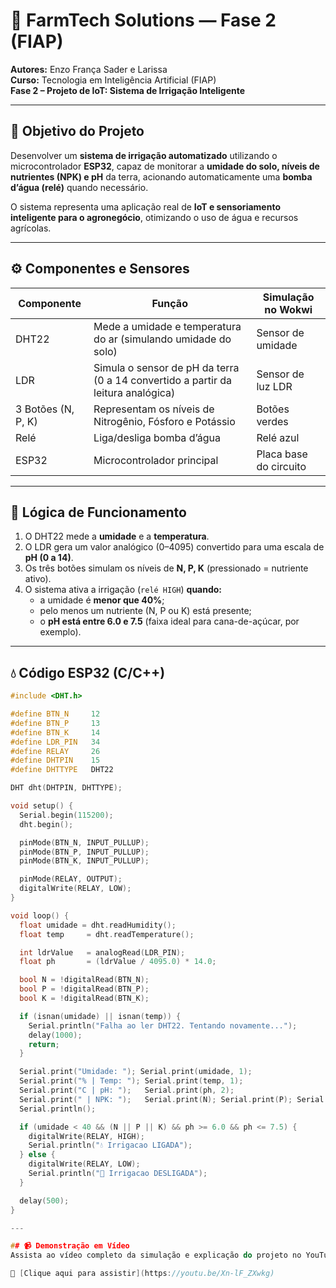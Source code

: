 # 🌾 FarmTech Solutions — Fase 2 (FIAP)
**Autores:** Enzo França Sader e Larissa  
**Curso:** Tecnologia em Inteligência Artificial (FIAP)  
**Fase 2 – Projeto de IoT: Sistema de Irrigação Inteligente**

---

## 🎯 Objetivo do Projeto
Desenvolver um **sistema de irrigação automatizado** utilizando o microcontrolador **ESP32**, capaz de monitorar a **umidade do solo, níveis de nutrientes (NPK) e pH** da terra, acionando automaticamente uma **bomba d’água (relé)** quando necessário.

O sistema representa uma aplicação real de **IoT e sensoriamento inteligente para o agronegócio**, otimizando o uso de água e recursos agrícolas.

---

## ⚙️ Componentes e Sensores

| Componente | Função | Simulação no Wokwi |
|-------------|--------|--------------------|
| DHT22 | Mede a umidade e temperatura do ar (simulando umidade do solo) | Sensor de umidade |
| LDR | Simula o sensor de pH da terra (0 a 14 convertido a partir da leitura analógica) | Sensor de luz LDR |
| 3 Botões (N, P, K) | Representam os níveis de Nitrogênio, Fósforo e Potássio | Botões verdes |
| Relé | Liga/desliga bomba d’água | Relé azul |
| ESP32 | Microcontrolador principal | Placa base do circuito |

---

## 🧠 Lógica de Funcionamento

1. O DHT22 mede a **umidade** e a **temperatura**.
2. O LDR gera um valor analógico (0–4095) convertido para uma escala de **pH (0 a 14)**.
3. Os três botões simulam os níveis de **N, P, K** (pressionado = nutriente ativo).
4. O sistema ativa a irrigação (`relé HIGH`) **quando:**
   - a umidade é **menor que 40%**;
   - pelo menos um nutriente (N, P ou K) está presente;
   - o **pH está entre 6.0 e 7.5** (faixa ideal para cana-de-açúcar, por exemplo).

---

## 💧 Código ESP32 (C/C++)

```cpp
#include <DHT.h>

#define BTN_N     12
#define BTN_P     13
#define BTN_K     14
#define LDR_PIN   34
#define RELAY     26
#define DHTPIN    15
#define DHTTYPE   DHT22

DHT dht(DHTPIN, DHTTYPE);

void setup() {
  Serial.begin(115200);
  dht.begin();

  pinMode(BTN_N, INPUT_PULLUP);
  pinMode(BTN_P, INPUT_PULLUP);
  pinMode(BTN_K, INPUT_PULLUP);

  pinMode(RELAY, OUTPUT);
  digitalWrite(RELAY, LOW);
}

void loop() {
  float umidade = dht.readHumidity();
  float temp     = dht.readTemperature();

  int ldrValue   = analogRead(LDR_PIN);
  float ph       = (ldrValue / 4095.0) * 14.0;

  bool N = !digitalRead(BTN_N);
  bool P = !digitalRead(BTN_P);
  bool K = !digitalRead(BTN_K);

  if (isnan(umidade) || isnan(temp)) {
    Serial.println("Falha ao ler DHT22. Tentando novamente...");
    delay(1000);
    return;
  }

  Serial.print("Umidade: "); Serial.print(umidade, 1);
  Serial.print("% | Temp: "); Serial.print(temp, 1);
  Serial.print("C | pH: ");   Serial.print(ph, 2);
  Serial.print(" | NPK: ");   Serial.print(N); Serial.print(P); Serial.print(K);
  Serial.println();

  if (umidade < 40 && (N || P || K) && ph >= 6.0 && ph <= 7.5) {
    digitalWrite(RELAY, HIGH);
    Serial.println("💧 Irrigacao LIGADA");
  } else {
    digitalWrite(RELAY, LOW);
    Serial.println("🌿 Irrigacao DESLIGADA");
  }

  delay(500);
}

---

## 📹 Demonstração em Vídeo
Assista ao vídeo completo da simulação e explicação do projeto no YouTube (não listado):

🔗 [Clique aqui para assistir](https://youtu.be/Xn-lF_ZXwkg)


